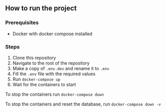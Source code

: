## How to run the project

### Prerequisites
- Docker with docker compose installed

### Steps

1. Clone this repository
2. Navigate to the root of the repository
3. Make a copy of `.env.dev` and rename it to `.env`
4. Fill the `.env` file with the required values
5. Run `docker-compose up`
6. Wait for the containers to start

To stop the containers run `docker-compose down`

To stop the containers and reset the database, run `docker-compose down -v`

